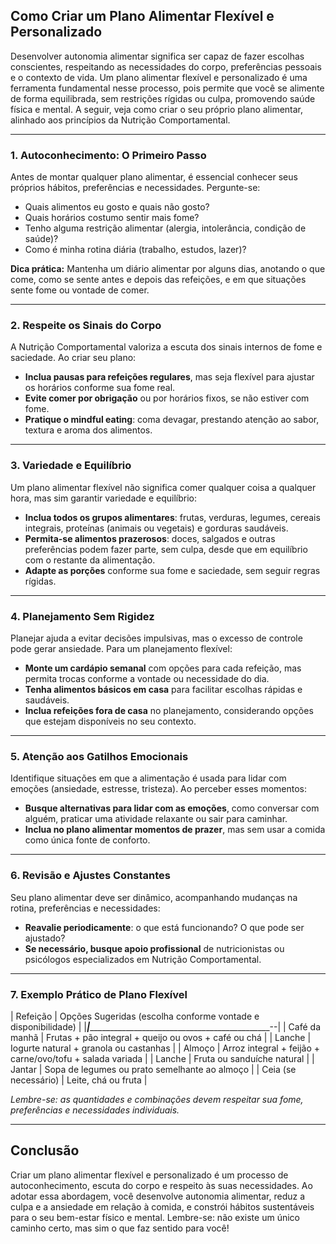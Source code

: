 
## Como Criar um Plano Alimentar Flexível e Personalizado

Desenvolver autonomia alimentar significa ser capaz de fazer escolhas conscientes, respeitando as necessidades do corpo, preferências pessoais e o contexto de vida. Um plano alimentar flexível e personalizado é uma ferramenta fundamental nesse processo, pois permite que você se alimente de forma equilibrada, sem restrições rígidas ou culpa, promovendo saúde física e mental. A seguir, veja como criar o seu próprio plano alimentar, alinhado aos princípios da Nutrição Comportamental.

___

### 1. **Autoconhecimento: O Primeiro Passo**

Antes de montar qualquer plano alimentar, é essencial conhecer seus próprios hábitos, preferências e necessidades. Pergunte-se:

- Quais alimentos eu gosto e quais não gosto?
- Quais horários costumo sentir mais fome?
- Tenho alguma restrição alimentar (alergia, intolerância, condição de saúde)?
- Como é minha rotina diária (trabalho, estudos, lazer)?

**Dica prática:** Mantenha um diário alimentar por alguns dias, anotando o que come, como se sente antes e depois das refeições, e em que situações sente fome ou vontade de comer.

___

### 2. **Respeite os Sinais do Corpo**

A Nutrição Comportamental valoriza a escuta dos sinais internos de fome e saciedade. Ao criar seu plano:

- **Inclua pausas para refeições regulares**, mas seja flexível para ajustar os horários conforme sua fome real.
- **Evite comer por obrigação** ou por horários fixos, se não estiver com fome.
- **Pratique o mindful eating**: coma devagar, prestando atenção ao sabor, textura e aroma dos alimentos.

___

### 3. **Variedade e Equilíbrio**

Um plano alimentar flexível não significa comer qualquer coisa a qualquer hora, mas sim garantir variedade e equilíbrio:

- **Inclua todos os grupos alimentares**: frutas, verduras, legumes, cereais integrais, proteínas (animais ou vegetais) e gorduras saudáveis.
- **Permita-se alimentos prazerosos**: doces, salgados e outras preferências podem fazer parte, sem culpa, desde que em equilíbrio com o restante da alimentação.
- **Adapte as porções** conforme sua fome e saciedade, sem seguir regras rígidas.

___

### 4. **Planejamento Sem Rigidez**

Planejar ajuda a evitar decisões impulsivas, mas o excesso de controle pode gerar ansiedade. Para um planejamento flexível:

- **Monte um cardápio semanal** com opções para cada refeição, mas permita trocas conforme a vontade ou necessidade do dia.
- **Tenha alimentos básicos em casa** para facilitar escolhas rápidas e saudáveis.
- **Inclua refeições fora de casa** no planejamento, considerando opções que estejam disponíveis no seu contexto.

___

### 5. **Atenção aos Gatilhos Emocionais**

Identifique situações em que a alimentação é usada para lidar com emoções (ansiedade, estresse, tristeza). Ao perceber esses momentos:

- **Busque alternativas para lidar com as emoções**, como conversar com alguém, praticar uma atividade relaxante ou sair para caminhar.
- **Inclua no plano alimentar momentos de prazer**, mas sem usar a comida como única fonte de conforto.

___

### 6. **Revisão e Ajustes Constantes**

Seu plano alimentar deve ser dinâmico, acompanhando mudanças na rotina, preferências e necessidades:

- **Reavalie periodicamente**: o que está funcionando? O que pode ser ajustado?
- **Se necessário, busque apoio profissional** de nutricionistas ou psicólogos especializados em Nutrição Comportamental.

___

### 7. **Exemplo Prático de Plano Flexível**

| Refeição      | Opções Sugeridas (escolha conforme vontade e disponibilidade) |
|_______________|____________________________________________________________--|
| Café da manhã | Frutas + pão integral + queijo ou ovos + café ou chá         |
| Lanche        | Iogurte natural + granola ou castanhas                       |
| Almoço        | Arroz integral + feijão + carne/ovo/tofu + salada variada    |
| Lanche        | Fruta ou sanduíche natural                                   |
| Jantar        | Sopa de legumes ou prato semelhante ao almoço                |
| Ceia (se necessário) | Leite, chá ou fruta                                    |

*Lembre-se: as quantidades e combinações devem respeitar sua fome, preferências e necessidades individuais.*

___

## **Conclusão**

Criar um plano alimentar flexível e personalizado é um processo de autoconhecimento, escuta do corpo e respeito às suas necessidades. Ao adotar essa abordagem, você desenvolve autonomia alimentar, reduz a culpa e a ansiedade em relação à comida, e constrói hábitos sustentáveis para o seu bem-estar físico e mental. Lembre-se: não existe um único caminho certo, mas sim o que faz sentido para você!
```
